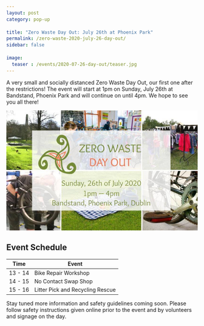 ```yaml
---
layout: post
category: pop-up

title: "Zero Waste Day Out: July 26th at Phoenix Park"
permalink: /zero-waste-2020-july-26-day-out/
sidebar: false

image:
  teaser : /events/2020-07-26-day-out/teaser.jpg
---
```


A very small and socially distanced Zero Waste Day Out, our first one after the restrictions!
The event will start at 1pm on Sunday, July 26th at Bandstand, Phoenix Park and will continue on until 4pm. We hope to see you all there!

![Sunday 26th of July 2020, 1pm - 4pm, Bandstand, Phoenix Park, Dublin](/images/events/2020-07-26-day-out/teaser.jpg)

## Event Schedule

| Time    | Event                            |
| ------- | -------------------------------- |
| 13 - 14 | Bike Repair Workshop             |
| 14 - 15 | No Contact Swap Shop             |
| 15 - 16 | Litter Pick and Recycling Rescue |


Stay tuned more information and safety guidelines coming soon.
Please follow safety instructions given online prior to the event and by volunteers and signage on the day. 


